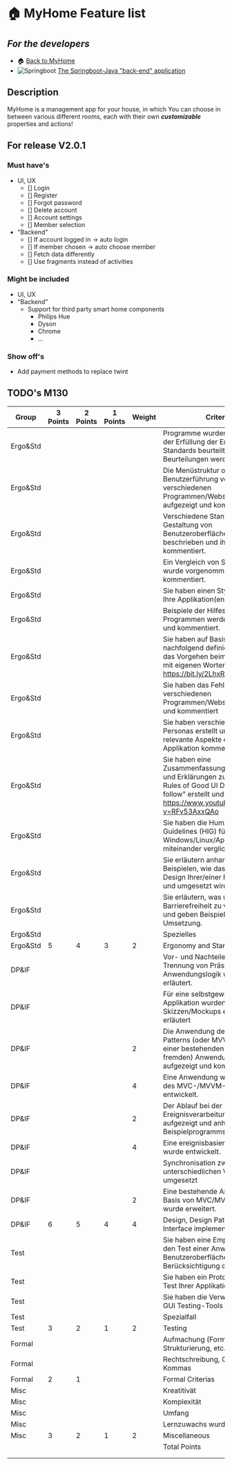 # :house: MyHome Feature list

## ***For the developers***
- :house: [Back to MyHome](https://github.com/Z-100/MyHome)
- ![Springboot](https://img.shields.io/badge/Spring-6DB33F?style=for-the-badge&logo=spring&logoColor=white) [The Springboot-Java "back-end" application](https://github.com/Z-100/MyHome-Backend)

## Description
MyHome is a management app for your house, in which You can choose in between various different rooms, each with their own ***customizable*** properties and actions!
<br />

## For release V2.0.1
### Must have's
* UI, UX
  * [] Login
  * [] Register
  * [] Forgot password
  * [] Delete account
  * [] Account settings
  * [] Member selection 
* "Backend"
  * [] If account logged in -> auto login
  * [] If member chosen -> auto choose member
  * [] Fetch data differently
  * [] Use fragments instead of activities
### Might be included
* UI, UX
* "Backend"
  * Support for third party smart home components
    * Philips Hue
    * Dyson
    * Chrome
    * ...
### Show off's
* Add payment methods to replace twint

## TODO's M130
| Group    | 3 Points | 2 Points | 1 Points | Weight | Criteria                                                                                                                                                                            |
| -------- | -------- | -------- | -------- | ------ | ----------------------------------------------------------------------------------------------------------------------------------------------------------------------------------- |
| Ergo&Std |          |          |          |        | Programme wurden hinsichtlich der Erfüllung der Ergonomie-Standards beurteilt. Die Beurteilungen werden begründet.                                                                  |
| Ergo&Std |          |          |          |        | Die Menüstruktur oder Benutzerführung von verschiedenen Programmen/Websites wurde aufgezeigt und kommentiert.                                                                       |
| Ergo&Std |          |          |          |        | Verschiedene Standards für die Gestaltung von Benutzeroberflächen wurden beschrieben und ihre Bedeutung kommentiert.                                                                |
| Ergo&Std |          |          |          |        | Ein Vergleich von Style Guides wurde vorgenommen und kommentiert.                                                                                                                   |
| Ergo&Std |          |          |          |        | Sie haben einen Style Guide für Ihre Applikation(en) erstellt                                                                                                                       |
| Ergo&Std |          |          |          |        | Beispiele der Hilfestellung in Programmen werden erläutert und kommentiert.                                                                                                         |
| Ergo&Std |          |          |          |        | Sie haben auf Basis der nachfolgend definierten WebSite das Vorgehen beim UX Design mit eigenen Worten beschrieben.<br>https://bit.ly/2LhxRm4                                       |
| Ergo&Std |          |          |          |        | Sie haben das Fehlerhandling von verschiedenen Programmen/Websites analysiert und kommentiert                                                                                       |
| Ergo&Std |          |          |          |        | Sie haben verschiedene Personas erstellt und für diese relevante Aspekte einer Applikation kommentiert                                                                              |
| Ergo&Std |          |          |          |        | Sie haben eine Zusammenfassung der Punkte und Erklärungen zum Video "10 Rules of Good UI Design to follow" erstellt und kommentiert.<br>https://www.youtube.com/watch?v=RFv53AxxQAo |
| Ergo&Std |          |          |          |        | Sie haben die Human Interface Guidelines (HIG) für Windows/Linux/Apple miteinander verglichen.                                                                                      |
| Ergo&Std |          |          |          |        | Sie erläutern anhand von Beispielen, wie das Corporate Design Ihrer/einer Firma aussieht und umgesetzt wird.                                                                        |
| Ergo&Std |          |          |          |        | Sie erläutern, was unter Barrierefreiheit zu verstehen ist und geben Beispiele für die Umsetzung.                                                                                   |
| Ergo&Std |          |          |          |        | Spezielles                                                                                                                                                                          |
| Ergo&Std | 5        | 4        | 3        | 2      | Ergonomy and Standards                                                                                                                                                              |
| DP&IF    |          |          |          |        | Vor- und Nachteile einer Trennung von Präsentations- und Anwendungslogik wurden erläutert.                                                                                          |
| DP&IF    |          |          |          |        | Für eine selbstgewählte Applikation wurden Skizzen/Mockups erstellt und erläutert                                                                                                   |
| DP&IF    |          |          |          | 2      | Die Anwendung des MVC-Patterns (oder MVVM, MVP) bei einer bestehenden (eigenen oder fremden) Anwendung wurde aufgezeigt und kommentiert.                                            |
| DP&IF    |          |          |          | 4      | Eine Anwendung wurde auf Basis des MVC-/MVVM-Patterns entwickelt.                                                                                                                   |
| DP&IF    |          |          |          | 2      | Der Ablauf bei der Ereignisverarbeitung wurde aufgezeigt und anhand eines Beispielprogramms umgesetzt.                                                                              |
| DP&IF    |          |          |          | 4      | Eine ereignisbasierte Anwendung wurde entwickelt.                                                                                                                                   |
| DP&IF    |          |          |          |        | Synchronisation zwischen unterschiedlichen Views wurde umgesetzt                                                                                                                    |
| DP&IF    |          |          |          | 2      | Eine bestehende Anwendung auf Basis von MVC/MVVM/MVP wurde erweitert.                                                                                                               |
| DP&IF    | 6        | 5        | 4        | 4      | Design, Design Patterns & Interface implementation                                                                                                                                  |
| Test     |          |          |          |        | Sie haben eine Empfehlung für den Test einer Anwendung mit Benutzeroberfläche erstellt (mit Berücksichtigung der Standards)                                                         |
| Test     |          |          |          |        | Sie haben ein Protokoll über den Test Ihrer Applikation erstellt.                                                                                                                   |
| Test     |          |          |          |        | Sie haben die Verwendung eines GUI Testing-Tools dokumentiert.                                                                                                                      |
| Test     |          |          |          |        | Spezialfall                                                                                                                                                                         |
| Test     | 3        | 2        | 1        | 2      | Testing                                                                                                                                                                             |
| Formal   |          |          |          |        | Aufmachung (Formatierung, Strukturierung, etc.)                                                                                                                                     |
| Formal   |          |          |          |        | Rechtschreibung, Grammatik, Kommas                                                                                                                                                  |
| Formal   | 2        | 1        |          |        | Formal Criterias                                                                                                                                                                    |
| Misc     |          |          |          |        | Kreatitivät                                                                                                                                                                         |
| Misc     |          |          |          |        | Komplexität                                                                                                                                                                         |
| Misc     |          |          |          |        | Umfang                                                                                                                                                                              |
| Misc     |          |          |          |        | Lernzuwachs wurde beschrieben                                                                                                                                                       |
| Misc     | 3        | 2        | 1        | 2      | Miscellaneous                                                                                                                                                                       |
|          |          |          |          |        | Total Points                                                                                                                                                                        |
|          |          |          |          |        |                                                                                                                                                                                     |
|          |          |          |          |        |
